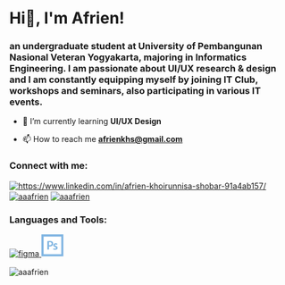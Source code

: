 <h1 align="lef">Hi👋, I'm Afrien!</h1>
<h3 align="left">an undergraduate student at University of Pembangunan Nasional Veteran Yogyakarta, majoring in Informatics Engineering. I am passionate about UI/UX research & design and I am constantly equipping myself by joining IT Club, workshops and seminars, also participating in various IT events.</h3>

- 🌱 I’m currently learning **UI/UX Design**

- 📫 How to reach me **afrienkhs@gmail.com**

<h3 align="left">Connect with me:</h3>
<p align="left">
<a href="https://linkedin.com/in/https://www.linkedin.com/in/afrien-khoirunnisa-shobar-91a4ab157/" target="blank"><img align="center" src="https://raw.githubusercontent.com/rahuldkjain/github-profile-readme-generator/master/src/images/icons/Social/linked-in-alt.svg" alt="https://www.linkedin.com/in/afrien-khoirunnisa-shobar-91a4ab157/" height="30" width="40" /></a>
<a href="https://instagram.com/aaafrien" target="blank"><img align="center" src="https://raw.githubusercontent.com/rahuldkjain/github-profile-readme-generator/master/src/images/icons/Social/instagram.svg" alt="aaafrien" height="30" width="40" /></a>
<a href="https://dribbble.com/aaafrien" target="blank"><img align="center" src="https://raw.githubusercontent.com/rahuldkjain/github-profile-readme-generator/master/src/images/icons/Social/dribbble.svg" alt="aaafrien" height="30" width="40" /></a>
</p>

<h3 align="left">Languages and Tools:</h3>
<p align="left"> <a href="https://www.figma.com/" target="_blank" rel="noreferrer"> <img src="https://www.vectorlogo.zone/logos/figma/figma-icon.svg" alt="figma" width="40" height="40"/> </a> <a href="https://www.photoshop.com/en" target="_blank" rel="noreferrer"> <img src="https://raw.githubusercontent.com/devicons/devicon/master/icons/photoshop/photoshop-line.svg" alt="photoshop" width="40" height="40"/> </a> </p>

<p><img align="center" src="https://github-readme-stats.vercel.app/api/top-langs?username=aaafrien&show_icons=true&locale=en&layout=compact" alt="aaafrien" /></p>
